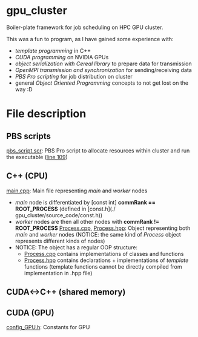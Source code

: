 # gpu_cluster
Boiler-plate framework for job scheduling on HPC GPU cluster.

This was a fun to program, as I have gained some experience with:
  - _template programming_ in C++
  - _CUDA programming_ on NVIDIA GPUs
  - _object serialization with Cereal library_ to prepare data for transmission
  - _OpenMPI transmission and synchronization_ for sending/receiving data
  - _PBS Pro scripting_ for job distribution on cluster
  - general _Object Oriented Programming_ concepts to not get lost on the way :D

# File description
## PBS scripts
[pbs_script.scr](./gpu_cluster/pbs_script.scr): PBS Pro script to allocate resources within cluster and run the executable ([line 109](https://github.com/martin-garaj/gpu_cluster/blob/fcde60d0c0ebed684a9ed1386eee799844226eda/pbs_script.scr#L109))

## C++ (CPU)
[main.cpp](./gpu_cluster/source_code/main.cpp): Main file representing _main_ and _worker_ nodes
  - _main_ node is differentiated by [const int] **commRank == ROOT_PROCESS** (defined in [const.h](./ gpu_cluster/source_code/const.h))
  - _worker_ nodes are then all other nodes with **commRank != ROOT_PROCESS**
[Process.cpp](./gpu_cluster/source_code/Process.cpp), [Process.hpp](./gpu_cluster/source_code/Process.hpp): Object representing both _main_ and _worker_ nodes (NOTICE: the same kind of _Process_ object represents different kinds of nodes)
  - NOTICE: The object has a regular OOP structure:
    - [Process.cpp](./gpu_cluster/source_code/Process.cpp) contains implementations of classes and functions 
    - [Process.hpp](./gpu_cluster/source_code/Process.hpp) contains declarations + implementations of _template_ functions (template functions cannot be directly compiled from implementation in .hpp file)


## CUDA<->C++ (shared memory)


## CUDA (GPU) 
[config_GPU.h](./gpu_cluster/source_code/config_GPU.h): Constants for GPU 
